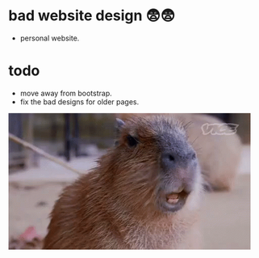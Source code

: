 # bad website design 😨😨
- personal website. 

# todo
- move away from bootstrap.
- fix the bad designs for older pages.

![holy crud!](assets/img/capybara-capivara.gif)
